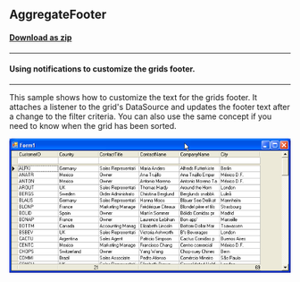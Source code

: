 ## AggregateFooter
#### [Download as zip](https://grapecity.github.io/DownGit/#/home?url=https://github.com/GrapeCity/ComponentOne-WinForms-Samples/tree/master/NetFramework\TrueDBGrid\VB\AggreGateFooter)
____
#### Using notifications to customize the grids footer.
____
This sample shows how to customize the text for the grids footer.
It attaches a listener to the grid's DataSource and updates the footer text after a change to the filter criteria.
You can also use the same concept if you need to know when the grid has been sorted.

![screenshot](screenshot.PNG)
